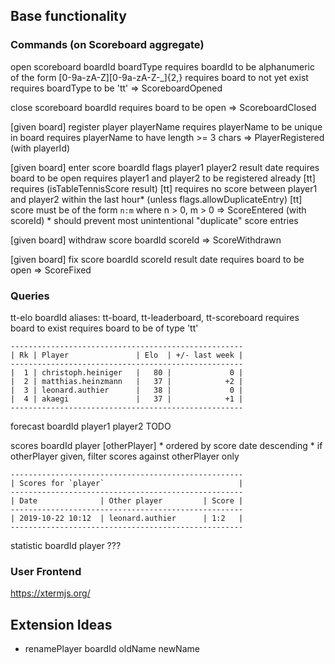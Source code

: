## Base functionality

### Commands (on Scoreboard aggregate)

open scoreboard boardId boardType
    requires boardId to be alphanumeric of the form [0-9a-zA-Z][0-9a-zA-Z-_]{2,}
    requires board to not yet exist
    requires boardType to be 'tt'
    => ScoreboardOpened


close scoreboard boardId
    requires board to be open
    => ScoreboardClosed


[given board]
register player playerName
    requires playerName to be unique in board 
    requires playerName to have length >= 3 chars
    => PlayerRegistered (with playerId)


[given board]
enter score boardId flags player1 player2 result date
    requires board to be open
    requires player1 and player2 to be registered already
    [tt] requires (isTableTennisScore result)
    [tt] requires no score between player1 and player2 within the last hour* (unless flags.allowDuplicateEntry)
    [tt] score must be of the form `n:m` where n > 0, m > 0
    => ScoreEntered (with scoreId)
    * should prevent most unintentional "duplicate" score entries


[given board]
withdraw score boardId scoreId
    => ScoreWithdrawn


[given board]
fix score boardId scoreId result date
    requires board to be open
    => ScoreFixed



### Queries

tt-elo boardId
    aliases: tt-board, tt-leaderboard, tt-scoreboard
    requires board to exist
    requires board to be of type 'tt'

    ----------------------------------------------------
    | Rk | Player               | Elo  | +/- last week | 
    ----------------------------------------------------
    |  1 | christoph.heiniger   |   80 |             0 |
    |  2 | matthias.heinzmann   |   37 |            +2 |
    |  3 | leonard.authier      |   38 |             0 |
    |  4 | akaegi               |   37 |            +1 |
    ----------------------------------------------------


forecast boardId player1 player2
    TODO


scores boardId player [otherPlayer]
    * ordered by score date descending
    * if otherPlayer given, filter scores against otherPlayer only

    ----------------------------------------------------
    | Scores for `player`                              |
    ----------------------------------------------------
    | Date              | Other player         | Score |
    ----------------------------------------------------
    | 2019-10-22 10:12  | leonard.authier      | 1:2   |
    ----------------------------------------------------
    

statistic boardId player
    ???


### User Frontend

https://xtermjs.org/




## Extension Ideas

- renamePlayer boardId oldName newName
